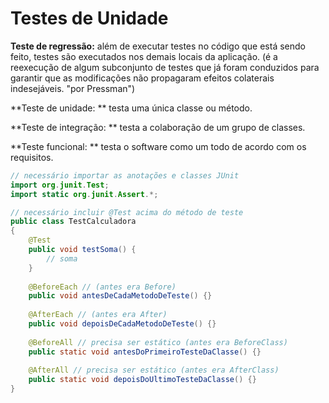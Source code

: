 # Testes de Unidade

**Teste de regressão:** além de executar testes no código que está sendo feito, testes são executados nos demais locais da aplicação. (é a reexecução de algum subconjunto de testes que já foram conduzidos para garantir que as modificações não propagaram efeitos colaterais indesejáveis. "por Pressman")

**Teste de unidade: ** testa uma única classe ou método.

**Teste de integração: ** testa a colaboração de um grupo de classes.

**Teste funcional: ** testa o software como um todo de acordo com os requisitos.

```java
// necessário importar as anotações e classes JUnit
import org.junit.Test;
import static org.junit.Assert.*;

// necessário incluir @Test acima do método de teste
public class TestCalculadora
{
    @Test
    public void testSoma() { 
        // soma
    }
    
    @BeforeEach // (antes era Before)
    public void antesDeCadaMetodoDeTeste() {}
    
    @AfterEach // (antes era After)
    public void depoisDeCadaMetodoDeTeste() {}
    
    @BeforeAll // precisa ser estático (antes era BeforeClass)
    public static void antesDoPrimeiroTesteDaClasse() {}
    
    @AfterAll // precisa ser estático (antes era AfterClass)
    public static void depoisDoUltimoTesteDaClasse() {}
}

```